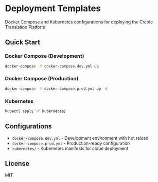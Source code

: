 # Deployment Templates

Docker Compose and Kubernetes configurations for deploying the Creole Translation Platform.

## Quick Start

### Docker Compose (Development)

```bash
docker-compose -f docker-compose.dev.yml up
```

### Docker Compose (Production)

```bash
docker-compose -f docker-compose.prod.yml up -d
```

### Kubernetes

```bash
kubectl apply -f kubernetes/
```

## Configurations

- `docker-compose.dev.yml` - Development environment with hot reload
- `docker-compose.prod.yml` - Production-ready configuration
- `kubernetes/` - Kubernetes manifests for cloud deployment

## License
MIT
